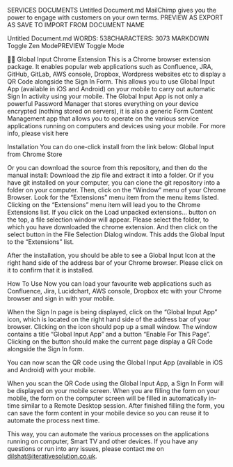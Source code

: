 SERVICES
DOCUMENTS
Untitled Document.md
MailChimp gives you the power to engage with customers on your own terms.
PREVIEW AS
EXPORT AS
SAVE TO
IMPORT FROM
DOCUMENT NAME

Untitled Document.md
WORDS: 538CHARACTERS: 3073
MARKDOWN Toggle Zen ModePREVIEW Toggle Mode


Global Input Chrome Extension
This is a Chrome browser extension package. It enables popular web applications such as Confluence, JRA, GitHub, GitLab, AWS console, Dropbox, Wordpress websites etc to display a QR Code alongside the Sign In Form. This allows you to use Global Input App (available in iOS and Android) on your mobile to carry out automatic Sign In activity using your mobile. The Global Input App is not only a powerful Password Manager that stores everything on your device encrypted (nothing stored on servers), it is also a generic Form Content Management app that allows you to operate on the various service applications running on computers and devices using your mobile. For more info, please visit here

Installation
You can do one-click install from the link below:
Global Input from Chrome Store

Or you can download the source from this repository, and then do the manual install:
Download the zip file and extract it into a folder. Or if you have git installed on your computer, you can clone the git repository into a folder on your computer. Then, click on the “Window” menu of your Chrome Browser. Look for the “Extensions” menu item from the menu items listed. Clicking on the “Extensions” menu item will lead you to the Chrome Extensions list. If you click on the Load unpacked extensions... button on the top, a file selection window will appear. Please select the folder, to which you have downloaded the chrome extension. And then click on the select button in the File Selection Dialog window. This adds the Global Input to the “Extensions” list.

After the installation, you should be able to see a Global Input Icon at the right hand side of the address bar of your Chrome browser. Please click on it to confirm that it is installed.

How To Use
Now you can load your favourite web applications such as Confluence, Jira, Lucidchart, AWS console, Dropbox etc with your Chrome browser and sign in with your mobile.

When the Sign In page is being displayed, click on the “Global Input App” icon, which is located on the right hand side of the address bar of your browser. Clicking on the icon should pop up a small window. The window contains a title “Global Input App” and a button “Enable For This Page”. Clicking on the button should make the current page display a QR Code alongside the Sign In form.

You can now scan the QR code using the Global Input App (available in iOS and Android) with your mobile.

When you scan the QR Code using the Global Input App, a Sign In Form will be displayed on your mobile screen. When you are filling the form on your mobile, the form on the computer screen will be filled in automatically in-time similar to a Remote Desktop session. After finished filling the form, you can save the form content in your mobile device so you can reuse it to automate the process next time.

This way, you can automate the various processes on the applications running on computer, Smart TV and other devices. If you have any questions or run into any issues, please contact me on dilshat@iterativesolution.co.uk.
